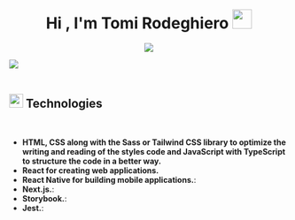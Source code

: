 <h1 align="center"><b> Hi , I'm Tomi Rodeghiero </b><img src="https://media.giphy.com/media/hvRJCLFzcasrR4ia7z/giphy.gif" width="35"></h1>

<p align="center">
  <a href="https://github.com/DenverCoder1/readme-typing-svg"><img src="https://readme-typing-svg.herokuapp.com?font=Time+New+Roman&color=cyan&size=25&center=true&vCenter=true&width=600&height=100&lines=React+Native+Developer+&hearts;++;In+love+with+UX+|+UI+design;Learning+to+Teach;"></a>
</p>

<img src="https://user-images.githubusercontent.com/73097560/115834477-dbab4500-a447-11eb-908a-139a6edaec5c.gif"><br><br>

## <img src="https://media2.giphy.com/media/QssGEmpkyEOhBCb7e1/giphy.gif?cid=ecf05e47a0n3gi1bfqntqmob8g9aid1oyj2wr3ds3mg700bl&rid=giphy.gif" width ="25"><b>    Technologies </b>

<br>

<p align="center">

- **HTML, CSS along with the Sass or Tailwind CSS library to optimize the writing and reading of the styles code and JavaScript with TypeScript to structure the code in a better way.**
- **React for creating web applications.**
- **React Native for building mobile applications.**:
- **Next.js.**:
- **Storybook.**:
- **Jest.**:
